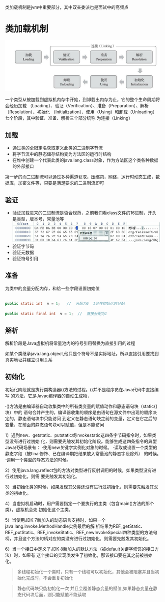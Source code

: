 类加载机制是jvm中重要部分，其中双亲委派也是面试中的高频点

# 类加载机制

![类加载机制](../../../img/jvm/类加载机制.jpg)

一个类型从被加载到虚拟机内存中开始，到卸载出内存为止，它的整个生命周期将会经历加载 （Loading）、验证（Verification）、准备（Preparation）、解析（Resolution）、初始化 （Initialization）、使用（Using）和卸载（Unloading）七个阶段，其中验证、准备、解析三个部分统称 为连接（Linking）

## 加载

- 通过类的全限定名获取定义此类的二进制字节流
- 将字节流中的静态储存结构变为方法区的运行时结构
- 在堆中创建一个代表此类的java.lang.class对象，作为方法区这个类各种数据的外部接口

第一步的而二进制流可以通过多种渠道获取，压缩包，网络，运行时动态生成，数据库，加密文件等，只要是满足要求的二进制流即可

## 验证

- 验证加载进来的二进制流是否合规范，之前我们看class文件的16进制，开头是类型，版本号，常量池等
![class文件16进制打开](../../../img/jvm/class文件16进制打开.jpg)
- 验证字节码
- 验证元数据
- 验证符号引用

## 准备

为类中的变量分配内存，和给一些字段设置初始值
```java

public static int  v = 1;   //  分配为0  1会在初始化时分配

public static final int  v = 1;  //  直接分配为1

```



## 解析

解析阶段是Java虚拟机将常量池内的符号引用替换为直接引用的过程

如某个类继承java.lang.object,他只是个符号不是实际地址，所以直接引用要找到真实地址并建立引用关系

## 初始化

初始化阶段就是执行类构造器<clinit>()方法的过程。<clinit>()并不是程序员在Java代码中直接编写 的方法，它是Javac编译器的自动生成物，

·<clinit>()方法是由编译器自动收集类中的所有类变量的赋值动作和静态语句块（static{}块）中的 语句合并产生的，编译器收集的顺序是由语句在源文件中出现的顺序决定的，静态语句块中只能访问 到定义在静态语句块之前的变量，定义在它之后的变量，在前面的静态语句块可以赋值，但是不能访问

1）遇到new、getstatic、putstatic或invokestatic这四条字节码指令时，如果类型没有进行过初始 化，则需要先触发其初始化阶段。能够生成这四条指令的典型Java代码场景有： ·使用new关键字实例化对象的时候。 ·读取或设置一个类型的静态字段（被final修饰、已在编译期把结果放入常量池的静态字段除外） 的时候。·调用一个类型的静态方法的时候。 

2）使用java.lang.reflect包的方法对类型进行反射调用的时候，如果类型没有进行过初始化，则需 要先触发其初始化。

3）当初始化类的时候，如果发现其父类还没有进行过初始化，则需要先触发其父类的初始化。 

4）当虚拟机启动时，用户需要指定一个要执行的主类（包含main()方法的那个类），虚拟机会先 初始化这个主类。 

5）当使用JDK 7新加入的动态语言支持时，如果一个java.lang.invoke.MethodHandle实例最后的解 析结果为REF_getStatic、REF_putStatic、REF_invokeStatic、REF_newInvokeSpecial四种类型的方法句 柄，并且这个方法句柄对应的类没有进行过初始化，则需要先触发其初始化。 

6）当一个接口中定义了JDK 8新加入的默认方法（被default关键字修饰的接口方法）时，如果有 这个接口的实现类发生了初始化，那该接口要在其之前被初始化。

> 多线程初始化一个类时，只有一个线程可以初始化，其他会被阻塞并且当初始化完成时，不会重复初始化

> 静态代码块只能初始化一次 并且会覆盖静态变量的赋值,如果静态变量在静态代码块后面，则只能赋值不能读取




